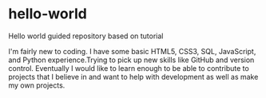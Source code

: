 # hello-world
Hello world guided repository based on tutorial

I'm fairly new to coding. I have some basic HTML5, CSS3, SQL, JavaScript, and Python experience.Trying to pick up new skills like GitHub and version control. Eventually I would like to learn enough to be able to contribute to projects that I believe in and want to help with development as well as make my own projects.
